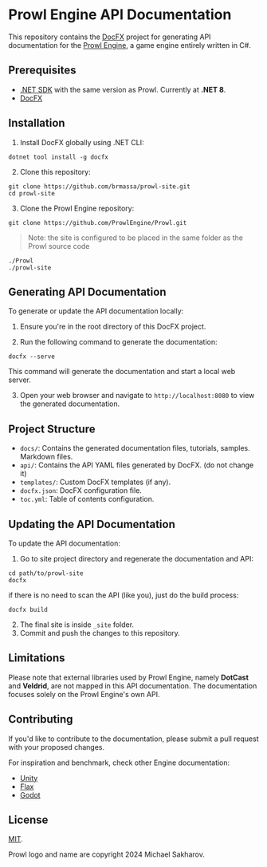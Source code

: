# Prowl Engine API Documentation

This repository contains the [DocFX](https://dotnet.github.io/docfx/) project for generating API documentation for the [Prowl Engine](https://github.com/ProwlEngine/Prowl), a game engine entirely written in C#.

## Prerequisites

- [.NET SDK](https://dotnet.microsoft.com/download) with the same version as Prowl. Currently at **.NET 8**.
- [DocFX](https://dotnet.github.io/docfx/)

## Installation

1. Install DocFX globally using .NET CLI:

```terminal
dotnet tool install -g docfx
```

2. Clone this repository:

```terminal
git clone https://github.com/brmassa/prowl-site.git
cd prowl-site
```

3. Clone the Prowl Engine repository:

```terminal
git clone https://github.com/ProwlEngine/Prowl.git
```

> Note: the site is configured to be placed in the same folder as the Prowl source code

```tree
./Prowl
./prowl-site
```

## Generating API Documentation

To generate or update the API documentation locally:

1. Ensure you're in the root directory of this DocFX project.

2. Run the following command to generate the documentation:

```terminal
docfx --serve
```

This command will generate the documentation and start a local web server.

3. Open your web browser and navigate to `http://localhost:8080` to view the generated documentation.

## Project Structure

- `docs/`: Contains the generated documentation files, tutorials, samples. Markdown files.
- `api/`: Contains the API YAML files generated by DocFX. (do not change it)
- `templates/`: Custom DocFX templates (if any).
- `docfx.json`: DocFX configuration file.
- `toc.yml`: Table of contents configuration.

## Updating the API Documentation

To update the API documentation:

1. Go to site project directory and regenerate the documentation and API:

```terminal
cd path/to/prowl-site
docfx
```

if there is no need to scan the API (like you), just do the build process:

```terminal
docfx build
```

2. The final site is inside `_site` folder.
3. Commit and push the changes to this repository.

## Limitations

Please note that external libraries used by Prowl Engine, namely **DotCast** and **Veldrid**, are not mapped in this API documentation. The documentation focuses solely on the Prowl Engine's own API.

## Contributing

If you'd like to contribute to the documentation, please submit a pull request with your proposed changes.

For inspiration and benchmark, check other Engine documentation:

- [Unity](https://docs.unity3d.com)
- [Flax](https://docs.flaxengine.com)
- [Godot](https://docs.godotengine.org)

## License

[MIT](//LICENSE).

Prowl logo and name are copyright 2024 Michael Sakharov.
